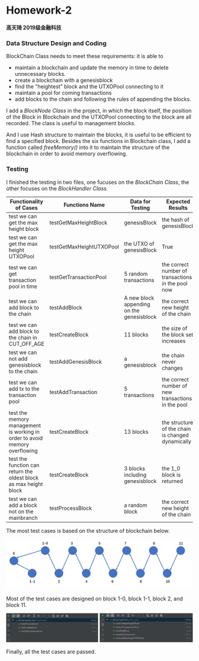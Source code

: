# Homework-2
**高天琦 2019级金融科技**

### Data Structure Design and Coding
BlockChain Class needs to meet these requirements: it is able to
* maintain a blockchain and update the memory in time to delete unnecessary blocks.
* create a blockchain with a genesisblock
* find the "heightest" block and the UTXOPool connecting to it
* maintain a pool for coming transactions
* add blocks to the chain and following the rules of appending the blocks.

I add a *BlockNode Class* in the project, in which the block itself, the position of the Block in Blockchain and the UTXOPool connecting to the block are all recorded. The class is useful to management blocks.

And I use Hash structure to maintain the blocks, it is useful to be efficient to find a specified block. Besides the six functions in Blockchain class, I add a function called *freeMemory()* into it to maintain the structure of the blockchain in order to avoid memory overflowing.

### Testing
I finished the testing in two files, one fucuses on the *BlockChain Class*, the other focuses on the *BlockHandler Class.*

|Functionality of Cases|Functions Name|Data for Testing|Expected Results|
| --- | --- | --- | --- |
|test we can get the max height block|testGetMaxHeightBlock|genesisBlock|the hash of genesisBlock|
|test we can get the max height UTXOPool|testGetMaxHeightUTXOPool|the UTXO of genesisBlock|True|
|test we can get transaction pool in time|testGetTransactionPool|5 random transactions|the correct number of transactions in the pool now|
|test we can add block to the chain|testAddBlock|A new block appending on the genesisblock|the correct new height of the chain|
|test we can add block to the chain in CUT_OFF_AGE|testCreateBlock|11 blocks|the size of the block set increases|
|test we can not add genesisblock to the chain|testAddGenesisBlock|a genesisblock| the chain never changes|
|test we can add tx to the transaction pool| testAddTransaction| 5 transactions|the correct number of new transactions in the pool|
|test the memory management is working in order to avoid memory overflowing|testCreateBlock|13 blocks|the structure of the chain is changed dynamically|
|test the function can return the oldest block as max height block|testCreateBlock| 3 blocks including genesisblock|the 1_0 block is returned|
|test we can add a block not on the mainbranch|testProcessBlock| a random block| the correct new height of the chain|

The most test cases is based on the structure of blockchain below. 

![PICTURE](https://github.com/preciousky/PHBS_BlockChain_2019/blob/master/homework_2/1.png)

Most of the test cases are designed on block 1-0, block 1-1, block 2, and block 11.

![PICTURE](https://github.com/preciousky/PHBS_BlockChain_2019/blob/master/homework_2/2.png)

Finally, all the test cases are passed.
